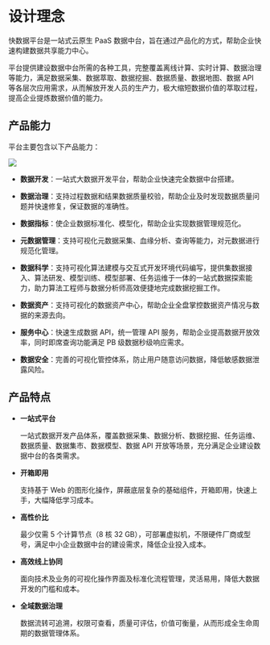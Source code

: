 # 设计理念

快数据平台是一站式云原生 PaaS 数据中台，旨在通过产品化的方式，帮助企业快速构建数据共享能力中心。

平台提供建设数据中台所需的各种工具，完整覆盖离线计算、实时计算、数据治理等能力，满足数据采集、数据萃取、数据挖掘、数据质量、数据地图、数据 API 等各层次应用需求，从而解放开发人员的生产力，极大缩短数据价值的萃取过程，提高企业提炼数据价值的能力。

## 产品能力

平台主要包含以下产品能力：

![](http://terminus-paas.oss-cn-hangzhou.aliyuncs.com/paas-doc/2021/08/20/e8f3c899-adcb-4286-8645-9df837a43dae.png)

* **数据开发**：一站式大数据开发平台，帮助企业快速完全数据中台搭建。

* **数据治理**：支持过程数据和结果数据质量校验，帮助企业及时发现数据质量问题并快速修复，保证数据的准确性。

* **数据指标**：使企业数据标准化、模型化，帮助企业实现数据管理规范化。

* **元数据管理**：支持可视化元数据采集、血缘分析、查询等能力，对元数据进行规范化管理。

* **数据科学**：支持可视化算法建模与交互式开发环境代码编写，提供集数据接入、算法研发、模型训练、模型部署、任务运维于一体的一站式数据探索能力，助力算法工程师与数据分析师高效便捷地完成数据挖掘工作。

* **数据资产**：支持可视化的数据资产中心，帮助企业全盘掌控数据资产情况与数据的来源去向。

* **服务中心**：快速生成数据 API，统一管理 API 服务，帮助企业提高数据开放效率，同时即席查询功能满足 PB 级数据秒级响应需求。

* **数据安全**：完善的可视化管控体系，防止用户随意访问数据，降低敏感数据泄露风险。

## 产品特点

* **一站式平台**

  一站式数据开发产品体系，覆盖数据采集、数据分析、数据挖掘、任务运维、数据质量、数据集市、数据模型、数据 API 开放等场景，充分满足企业建设数据中台的各类需求。

* **开箱即用**

  支持基于 Web 的图形化操作，屏蔽底层复杂的基础组件，开箱即用，快速上手，大幅降低学习成本。

* **高性价比**

  最少仅需 5 个计算节点（8 核 32 GB），可部署虚拟机，不限硬件厂商或型号，满足中小企业数据中台的建设需求，降低企业投入成本。

* **高效线上协同**

  面向技术及业务的可视化操作界面及标准化流程管理，灵活易用，降低大数据开发的门槛和成本。

* **全域数据治理**

  数据流转可追溯，权限可查看，质量可评估，价值可衡量，从而形成全生命周期的数据管理体系。
